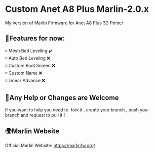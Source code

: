 # Custom Anet A8 Plus Marlin-2.0.x

My version of Marlin Firmware for Anet A8 Plus 3D Printer

## 📌Features for now:
<p> 
◽ Mesh Bed Leveling ✔️ <br>
◽ Auto Bed Leveling ❌ <br>
◽ Custom Boot Screen ❌ <br>
◽ Custom Name ❌ <br> 
◽ Linear Advance ❌ <br>
</p>

## 💪Any Help or Changes are Welcome
<p>
  If you want to help you need to: fork it , create your branch , push your branch and request to pull it !
</p>

## 🌍Marlin Website
Official Marlin Website: https://marlinfw.org/
